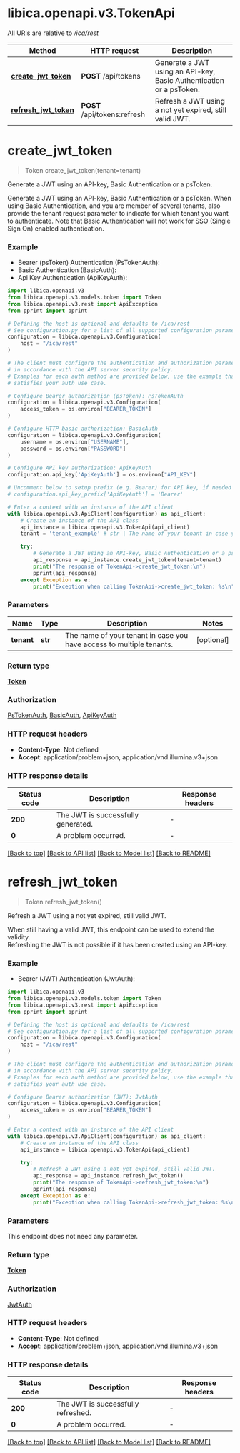 # libica.openapi.v3.TokenApi

All URIs are relative to */ica/rest*

Method | HTTP request | Description
------------- | ------------- | -------------
[**create_jwt_token**](TokenApi.md#create_jwt_token) | **POST** /api/tokens | Generate a JWT using an API-key, Basic Authentication or a psToken.
[**refresh_jwt_token**](TokenApi.md#refresh_jwt_token) | **POST** /api/tokens:refresh | Refresh a JWT using a not yet expired, still valid JWT.


# **create_jwt_token**
> Token create_jwt_token(tenant=tenant)

Generate a JWT using an API-key, Basic Authentication or a psToken.

Generate a JWT using an API-key, Basic Authentication or a psToken. When using Basic Authentication, and you are member of several tenants, also provide the tenant request parameter to indicate for which tenant you want to authenticate. Note that Basic Authentication will not work for SSO (Single Sign On) enabled authentication.

### Example

* Bearer (psToken) Authentication (PsTokenAuth):
* Basic Authentication (BasicAuth):
* Api Key Authentication (ApiKeyAuth):

```python
import libica.openapi.v3
from libica.openapi.v3.models.token import Token
from libica.openapi.v3.rest import ApiException
from pprint import pprint

# Defining the host is optional and defaults to /ica/rest
# See configuration.py for a list of all supported configuration parameters.
configuration = libica.openapi.v3.Configuration(
    host = "/ica/rest"
)

# The client must configure the authentication and authorization parameters
# in accordance with the API server security policy.
# Examples for each auth method are provided below, use the example that
# satisfies your auth use case.

# Configure Bearer authorization (psToken): PsTokenAuth
configuration = libica.openapi.v3.Configuration(
    access_token = os.environ["BEARER_TOKEN"]
)

# Configure HTTP basic authorization: BasicAuth
configuration = libica.openapi.v3.Configuration(
    username = os.environ["USERNAME"],
    password = os.environ["PASSWORD"]
)

# Configure API key authorization: ApiKeyAuth
configuration.api_key['ApiKeyAuth'] = os.environ["API_KEY"]

# Uncomment below to setup prefix (e.g. Bearer) for API key, if needed
# configuration.api_key_prefix['ApiKeyAuth'] = 'Bearer'

# Enter a context with an instance of the API client
with libica.openapi.v3.ApiClient(configuration) as api_client:
    # Create an instance of the API class
    api_instance = libica.openapi.v3.TokenApi(api_client)
    tenant = 'tenant_example' # str | The name of your tenant in case you have access to multiple tenants. (optional)

    try:
        # Generate a JWT using an API-key, Basic Authentication or a psToken.
        api_response = api_instance.create_jwt_token(tenant=tenant)
        print("The response of TokenApi->create_jwt_token:\n")
        pprint(api_response)
    except Exception as e:
        print("Exception when calling TokenApi->create_jwt_token: %s\n" % e)
```



### Parameters


Name | Type | Description  | Notes
------------- | ------------- | ------------- | -------------
 **tenant** | **str**| The name of your tenant in case you have access to multiple tenants. | [optional] 

### Return type

[**Token**](Token.md)

### Authorization

[PsTokenAuth](../README.md#PsTokenAuth), [BasicAuth](../README.md#BasicAuth), [ApiKeyAuth](../README.md#ApiKeyAuth)

### HTTP request headers

 - **Content-Type**: Not defined
 - **Accept**: application/problem+json, application/vnd.illumina.v3+json

### HTTP response details

| Status code | Description | Response headers |
|-------------|-------------|------------------|
**200** | The JWT is successfully generated. |  -  |
**0** | A problem occurred. |  -  |

[[Back to top]](#) [[Back to API list]](../README.md#documentation-for-api-endpoints) [[Back to Model list]](../README.md#documentation-for-models) [[Back to README]](../README.md)

# **refresh_jwt_token**
> Token refresh_jwt_token()

Refresh a JWT using a not yet expired, still valid JWT.

When still having a valid JWT, this endpoint can be used to extend the validity.<br>Refreshing the JWT is not possible if it has been created using an API-key.

### Example

* Bearer (JWT) Authentication (JwtAuth):

```python
import libica.openapi.v3
from libica.openapi.v3.models.token import Token
from libica.openapi.v3.rest import ApiException
from pprint import pprint

# Defining the host is optional and defaults to /ica/rest
# See configuration.py for a list of all supported configuration parameters.
configuration = libica.openapi.v3.Configuration(
    host = "/ica/rest"
)

# The client must configure the authentication and authorization parameters
# in accordance with the API server security policy.
# Examples for each auth method are provided below, use the example that
# satisfies your auth use case.

# Configure Bearer authorization (JWT): JwtAuth
configuration = libica.openapi.v3.Configuration(
    access_token = os.environ["BEARER_TOKEN"]
)

# Enter a context with an instance of the API client
with libica.openapi.v3.ApiClient(configuration) as api_client:
    # Create an instance of the API class
    api_instance = libica.openapi.v3.TokenApi(api_client)

    try:
        # Refresh a JWT using a not yet expired, still valid JWT.
        api_response = api_instance.refresh_jwt_token()
        print("The response of TokenApi->refresh_jwt_token:\n")
        pprint(api_response)
    except Exception as e:
        print("Exception when calling TokenApi->refresh_jwt_token: %s\n" % e)
```



### Parameters

This endpoint does not need any parameter.

### Return type

[**Token**](Token.md)

### Authorization

[JwtAuth](../README.md#JwtAuth)

### HTTP request headers

 - **Content-Type**: Not defined
 - **Accept**: application/problem+json, application/vnd.illumina.v3+json

### HTTP response details

| Status code | Description | Response headers |
|-------------|-------------|------------------|
**200** | The JWT is successfully refreshed. |  -  |
**0** | A problem occurred. |  -  |

[[Back to top]](#) [[Back to API list]](../README.md#documentation-for-api-endpoints) [[Back to Model list]](../README.md#documentation-for-models) [[Back to README]](../README.md)

